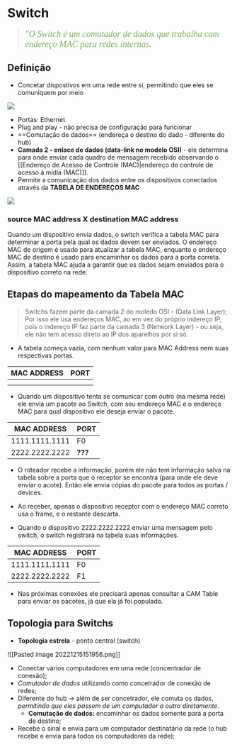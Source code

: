 # Switch

> <span style="font-style: italic; font-size:20px; font-family: Georgia, serif; color: #7baf56">"O Switch é um comutador de dados que trabalha com endereço MAC para redes internas.</span>
## Definição

- Concetar dispostivos em uma rede entre si, permitindo que eles se comuniquem por meio 

<img src="https://www.pcweenie.com/images/hni/s03p014_connectRouterDiagram.png">

- Portas: Ethernet
- Plug and play - não precisa de configuração para funcionar
- ==Comutação de dados== (endereça o destino do dado - diferente do hub)
- **Camada 2 - enlace de dados (data-link no modelo OSI)** - ele determina para onde enviar cada quadro de mensagem recebido observando o [[Endereço de Acesso de Controle (MAC)|endereço de controle de acesso à mídia (MAC)]].
- Permite a comunicação dos dados entre os dispositivos conectados através da **TABELA DE ENDEREÇOS MAC**

<img src="https://www.computernetworkingnotes.org/images/cisco/ccna-study-guide/csg36-04-switch-learning-process.png">

### source MAC address X destination MAC address
Quando um dispositivo envia dados, o switch verifica a tabela MAC para determinar a porta pela qual os dados devem ser enviados. O endereço MAC de origem é usado para atualizar a tabela MAC, enquanto o endereço MAC de destino é usado para encaminhar os dados para a porta correta. Assim, a tabela MAC ajuda a garantir que os dados sejam enviados para o dispositivo correto na rede.

## Etapas do mapeamento da Tabela MAC

> Switchs fazem parte da camada 2 do moledo OSI - (Data Link Layer); Por isso ele usa endereços MAC, ao em vez do próprio indereço IP, pois o indereço IP faz parte da camada 3 (Network Layer) - ou seja, ele não tem acesso direto ao IP dos aparelhos por si só.

- A tabela começa vazia, com nenhum valor para MAC Address nem suas respectivas portas.

| MAC ADDRESS | PORT |
| ----------- | ---- |
|             |      |
|             |      |

- Quando um dispositivo tenta se comunicar com outro (na mesma rede) ele envia um pacote ao Switch, com seu endereço MAC e o endereço MAC para qual dispositivo ele deseja enviar o pacote.

| MAC ADDRESS    | PORT    |
| -------------- | ------- |
| 1111.1111.1111 | F0      |
| 2222.2222.2222 | **???** |

- O roteador recebe a informação, porém ele não tem informação salva na tabela sobre a porta que o receptor se encontra (para onde ele deve enviar o acote). Então ele envia cópias do pacote para todos as portas / devices. 
- Ao receber, apenas o dispositivo receptor com o endereço MAC correto usa o frame, e o restante descarta.

- Quando o dispositivo 2222.2222.2222 enviar uma mensagem pelo switch, o switch registrará na tabela suas informações.

| MAC ADDRESS    | PORT |
| -------------- | ---- |
| 1111.1111.1111 | F0   |
| 2222.2222.2222 | F1   |

- Nas próximas conexões ele precisará apenas consultar a CAM Table para enviar os pacotes, já que ela já foi populada.

## Topologia para Switchs

- **Topologia estrela** - ponto central (switch)

![[Pasted image 20221215151956.png]]

- Conectar vários computadores em uma rede (concentrador de conexão);
- *Comutador de dados* utilizando como concetrador de conexão de redes; 
- Diferente do hub -> além de ser concetrador, ele comuta os dados, *permitindo que eles passem de um computador a outro diretamente*.
	- **Comutação de dados:** encaminhar os dados somente para a porta de destino;
- Recebe o sinal e envia para um computador destinatário da rede (o hub recebe e envia para todos os computadores da rede);

